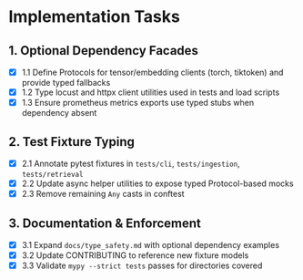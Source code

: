 # Implementation Tasks

## 1. Optional Dependency Facades

- [x] 1.1 Define Protocols for tensor/embedding clients (torch, tiktoken) and provide typed fallbacks
- [x] 1.2 Type locust and httpx client utilities used in tests and load scripts
- [x] 1.3 Ensure prometheus metrics exports use typed stubs when dependency absent

## 2. Test Fixture Typing

- [x] 2.1 Annotate pytest fixtures in `tests/cli`, `tests/ingestion`, `tests/retrieval`
- [x] 2.2 Update async helper utilities to expose typed Protocol-based mocks
- [x] 2.3 Remove remaining `Any` casts in conftest

## 3. Documentation & Enforcement

- [x] 3.1 Expand `docs/type_safety.md` with optional dependency examples
- [x] 3.2 Update CONTRIBUTING to reference new fixture models
- [x] 3.3 Validate `mypy --strict tests` passes for directories covered
